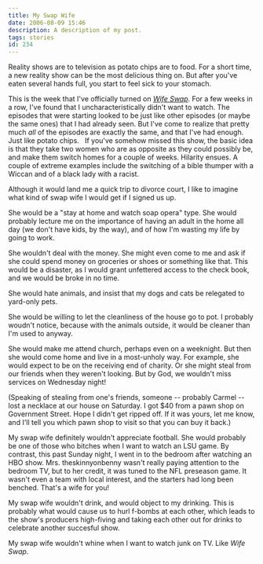 ```yaml
---
title: My Swap Wife
date: 2006-08-09 15:46
description: A description of my post.
tags: stories
id: 234
---
```

Reality shows are to television as potato chips are to food.  For a short time, a new reality show can be the most delicious thing on.  But after you've eaten several hands full, you start to feel sick to your stomach.

This is the week that I've officially turned on <a href="http://abc.go.com/primetime/wifeswap/" target="_blank"><i>Wife Swap</i></a>.  For a few weeks in a row, I've found that I uncharacteristically didn't want to watch.  The episodes that were starting looked to be just like other episodes (or maybe the same ones) that I had already seen.  But I've come to realize that pretty much <i>all</i> of the episodes are exactly the same, and that I've had enough.  Just like potato chips.
<span class="spanEndPreview">&nbsp;</span>
If you've somehow missed this show, the basic idea is that they take two women who are as opposite as they could possibly be, and make them switch homes for a couple of weeks.  Hilarity ensues.  A couple of extreme examples include the switching of a bible thumper with a Wiccan and of a black lady with a racist.

Although it would land me a quick trip to divorce court, I like to imagine what kind of swap wife I would get if I signed us up.

She would be a "stay at home and watch soap opera" type.  She would probably lecture me on the importance of having an adult in the home all day (we don't have kids, by the way), and of how I'm wasting my life by going to work.

She wouldn't deal with the money.  She might even come to me and ask if she could spend money on groceries or shoes or something like that.  This would be a disaster, as I would grant unfettered access to the check book, and we would be broke in no time.

She would hate animals, and insist that my dogs and cats be relegated to yard-only pets.

She would be willing to let the cleanliness of the house go to pot.  I probably woudn't notice, because with the animals outside, it would be cleaner than I'm used to anyway.

She would make me attend church, perhaps even on a weeknight.  But then she would come home and live in a most-unholy way.  For example, she would expect to be on the receiving end of charity.  Or she might steal from our friends when they weren't looking.  But by God, we wouldn't miss services on Wednesday night!

(Speaking of stealing from one's friends, someone -- probably Carmel -- lost a necklace at our house on Saturday.  I got $40 from a pawn shop on Government Street.  Hope I didn't get ripped off.  If it was yours, let me know, and I'll tell you which pawn shop to visit so that you can buy it back.)

My swap wife definitely wouldn't appreciate football.  She would probably be one of those who bitches when I want to watch an LSU game.  By contrast, this past Sunday night, I went in to the bedroom after watching an HBO show.  Mrs. theskinnyonbenny wasn't really paying attention to the bedroom TV, but to her credit, it was tuned to the NFL preseason game.  It wasn't even a team with local interest, and the starters had long been benched.  That's a wife for you!  

My swap wife wouldn't drink, and would object to my drinking.  This is probably what would cause us to hurl f-bombs at each other, which leads to the show's producers high-fiving and taking each other out for drinks to celebrate another succesful show.

My swap wife wouldn't whine when I want to watch junk on TV.  Like <i>Wife Swap</i>.